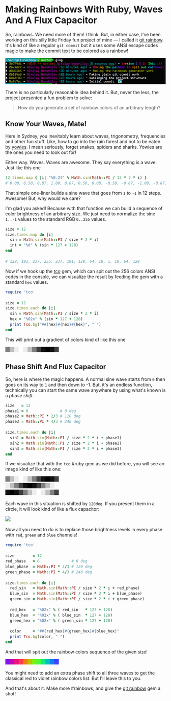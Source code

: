 # Making Rainbows With Ruby, Waves And A Flux Capacitor

So, rainbows. We need more of them! I think. But, in either case, I've been
working on this silly little Friday fun project of mine — I called it
[git rainbow](https://github.com/MadRabbit/git-rainbow). It's kind of like a
regular `git commit` but it uses some ANSI escape codes magic to make the
commit text to be colored as a rainbow!

![](https://github.com/MadRabbit/git-rainbow/raw/master/screen.png)

There is no particularly reasonable idea behind it. But, never the less, the
project presented a fun problem to solve:

> How do you generate a set of rainbow colors of an arbitrary length?

## Know Your Waves, Mate!

Here in Sydney, you inevitably learn about waves, trigonometry, frequencies and
other fun stuff. Like, how to go into the rain forest and not to be eaten by
[yowies](https://en.wikipedia.org/wiki/Yowie). I mean seriously, forget snakes,
spiders and sharks. Yowies are the ones you need to look out for!

Either way. Waves. Waves are awesome. They say everything is a wave. Just like
this one

```ruby
12.times.map { |i| "%0.2f" % Math.sin(Math::PI / 12 * 2 * i) }
# 0.00, 0.50, 0.87, 1.00, 0.87, 0.50, 0.00, -0.50, -0.87, -1.00, -0.87, -0.50, 0.00
```

That simple one-liner builds a sine wave that goes from `1` to `-1`  in 12 steps.
Awesome! But, why would we care?

I'm glad you asked! Because with that function we can build a sequence of color
brightness of an arbitrary size. We just need to normalize the sine `1..-1` values
to the standard RGB `0..255` values.

```ruby
size = 12
size.times.map do |i|
  sin = Math.sin(Math::PI / size * 2 * i)
  int = "%d" % (sin * 127 + 128)
end

# 128, 191, 237, 255, 237, 191, 128, 64, 18, 1, 18, 64, 128
```

Now if we hook up the [tco](https://rubygems.org/gems/tco) gem, which can spit out
the 256 colors ANSI codes in the console, we can visualize the result by feeding
the gem with a standard `hex` values.

```ruby
require 'tco'

size = 12
size.times.each do |i|
  sin = Math.sin(Math::PI / size * 2 * i)
  hex = "%02x" % (sin * 127 + 128)
  print Tco.bg("##{hex}#{hex}#{hex}", " ")
end
```

This will print out a gradient of colors kind of like this one

<div class="rainbow-test">
  <div style='background: rgb(128, 128, 128)'></div>
  <div style='background: rgb(191, 191, 191)'></div>
  <div style='background: rgb(237, 237, 237)'></div>
  <div style='background: rgb(255, 255, 255)'></div>
  <div style='background: rgb(237, 237, 237)'></div>
  <div style='background: rgb(191, 191, 191)'></div>
  <div style='background: rgb(128, 128, 128)'></div>
  <div style='background: rgb(64, 64, 64)'></div>
  <div style='background: rgb(18, 18, 18)'></div>
  <div style='background: rgb(1, 1, 1)'></div>
  <div style='background: rgb(18, 18, 18)'></div>
  <div style='background: rgb(64, 64, 64)'></div>
</div>

<style>
  .rainbow-test {
    height: 1.5em;
  }
  .rainbow-test div {
    display: inline-block;
    height: 1.2em;
    width: 1em;
    float: left;
  }
</style>

## Phase Shift And Flux Capacitor

So, here is where the magic happens. A normal sine wave starts from `0` then goes
on its way to `1` and then down to -1. But, it's an endless function, technically
you can start the same wave anywhere by using what's known is a *phase shift*.

```ruby
size   = 12
phase1 = 0              # 0 deg
phase2 = Math::PI * 2/3 # 120 deg
phase3 = Math::PI * 4/3 # 240 deg

size.times.each do |i|  
  sin1 = Math.sin(Math::PI / size * 2 * i + phase1)
  sin2 = Math.sin(Math::PI / size * 2 * i + phase2)
  sin3 = Math.sin(Math::PI / size * 2 * i + phase3)
end
```

If we visualize that with the `tco` #ruby gem as we did before, you will see an
image kind of like this one:

<div class="rainbow-test">
  <div style='background: rgb(128, 128, 128)'></div>
  <div style='background: rgb(191, 191, 191)'></div>
  <div style='background: rgb(237, 237, 237)'></div>
  <div style='background: rgb(255, 255, 255)'></div>
  <div style='background: rgb(237, 237, 237)'></div>
  <div style='background: rgb(191, 191, 191)'></div>
  <div style='background: rgb(128, 128, 128)'></div>
  <div style='background: rgb(64, 64, 64)'></div>
  <div style='background: rgb(18, 18, 18)'></div>
  <div style='background: rgb(1, 1, 1)'></div>
  <div style='background: rgb(18, 18, 18)'></div>
  <div style='background: rgb(64, 64, 64)'></div>
</div>
<div class="rainbow-test">
  <div style='background: rgb(237, 237, 237)'></div>
  <div style='background: rgb(191, 191, 191)'></div>
  <div style='background: rgb(128, 128, 128)'></div>
  <div style='background: rgb(64, 64, 64)'></div>
  <div style='background: rgb(18, 18, 18)'></div>
  <div style='background: rgb(1, 1, 1)'></div>
  <div style='background: rgb(18, 18, 18)'></div>
  <div style='background: rgb(64, 64, 64)'></div>
  <div style='background: rgb(127, 127, 127)'></div>
  <div style='background: rgb(191, 191, 191)'></div>
  <div style='background: rgb(237, 237, 237)'></div>
  <div style='background: rgb(255, 255, 255)'></div>
</div>
<div class="rainbow-test">
  <div style='background: rgb(18, 18, 18)'></div>
  <div style='background: rgb(1, 1, 1)'></div>
  <div style='background: rgb(18, 18, 18)'></div>
  <div style='background: rgb(64, 64, 64)'></div>
  <div style='background: rgb(127, 127, 127)'></div>
  <div style='background: rgb(191, 191, 191)'></div>
  <div style='background: rgb(237, 237, 237)'></div>
  <div style='background: rgb(255, 255, 255)'></div>
  <div style='background: rgb(237, 237, 237)'></div>
  <div style='background: rgb(191, 191, 191)'></div>
  <div style='background: rgb(128, 128, 128)'></div>
  <div style='background: rgb(64, 64, 64)'></div>
</div>

Each wave in this situation is shifted by `120deg`. If you present them in a
circle, it will look kind of like a flux capacitor:

![](http://2.media.bustedtees.cvcdn.com/f/-/bustedtees.49d8193f-536e-42c3-a009-c493535c.gif)

Now all you need to do is to replace those brightness levels in every phase with
`red`, `green` and `blue` channels!

```ruby
require 'tco'

size        = 12
red_phase   = 0              # 0 deg
blue_phase  = Math::PI * 2/3 # 120 deg
green_phase = Math::PI * 4/3 # 240 deg

size.times.each do |i|  
  red_sin   = Math.sin(Math::PI / size * 2 * i + red_phase)
  blue_sin  = Math.sin(Math::PI / size * 2 * i + blue_phase)
  green_sin = Math.sin(Math::PI / size * 2 * i + green_phase)

  red_hex   = "%02x" % ( red_sin   * 127 + 128)
  blue_hex  = "%02x" % ( blue_sin  * 127 + 128)
  green_hex = "%02x" % ( green_sin * 127 + 128)

  color     = "##{red_hex}#{green_hex}#{blue_hex}"
  print Tco.bg(color, " ")
end
```

And that will spit out the rainbow colors sequence of the given size!

<div class="rainbow-test">
  <div style="background:rgb(128, 18, 237)"></div>
  <div style="background:rgb(191, 1, 191)"></div>
  <div style="background:rgb(237, 18, 128)"></div>
  <div style="background:rgb(255, 64, 64)"></div>
  <div style="background:rgb(237, 127, 18)"></div>
  <div style="background:rgb(191, 191, 1)"></div>
  <div style="background:rgb(128, 237, 18)"></div>
  <div style="background:rgb(64, 255, 64)"></div>
  <div style="background:rgb(18, 237, 127)"></div>
  <div style="background:rgb(1, 191, 191)"></div>
  <div style="background:rgb(18, 128, 237)"></div>
  <div style="background:rgb(64, 64, 255)"></div>
</div>

You might need to add an extra phase shift to all three waves to get the
classical red to violet rainbow colors list. But I'll leave this to you.

And that's about it. Make more #rainbows, and give the
[git rainbow](https://github.com/MadRabbit/git-rainbow) gem a shot!
